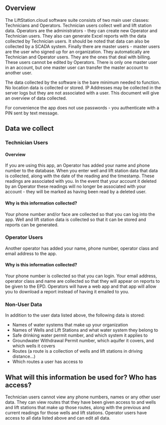 ## Overview

The LiftStation.cloud software suite consists of two main user classes: Technicians and Operators. Technician users collect well and lift station data. Operators are the administrators - they can create new Operator and Technician users. They also can generate Excel reports with the data collected by Technician users. It should be noted that data can also be collected by a SCADA system. Finally there are master users - master users are the user who signed up for an organization. They automatically are Technician and Operator users. They are the ones that deal with billing. These users cannot be edited by Operators. There is only one master user in an account, but one master user can transfer the master account to another user.

The data collected by the software is the bare minimum needed to function. No location data is collected or stored. IP Addresses may be collected in the server logs but they are not associated with a user. This document will give an overview of data collected.

For convenience the app does not use passwords - you authenticate with a PIN sent by text message.

## Data we collect
### Technician Users
#### Overview
If you are using this app, an Operator has added your name and phone number to the database. When you enter well and lift station data that data is collected, along with the date of the reading and the timestamp. These readings are associated with you. In the event that your account it deleted by an Operator these readings will no longer be associated with your account - they will be marked as having been read by a deleted user.


#### Why is this information collected?
Your phone number and/or face are collected so that you can log into the app. Well and lift station data is collected so that it can be stored and reports can be generated. 

### Operator Users
Another operator has added your name, phone number, operator class and email address to the app. 

#### Why is this information collected?
Your phone number is collected so that you can login. Your email address, operator class and name are collected so that they will appear on reports to be given to the EPD. Operators will have a web app and that app will allow you to download a report instead of having it emailed to you.

### Non-User Data
In addition to the user data listed above, the following data is stored: 
- Names of water systems that make up your organization
- Names of Wells and Lift Stations and what water system they belong to
- Safe drinking water permit number, and which system it applies to
- Groundwater Withdrawal Permit number, which aquifer it covers, and which wells it covers
- Routes (a route is a collection of wells and lift stations in driving distance...)
- Which routes a user has access to

## What will this information be used for? Who has access?
Technician users cannot view any phone numbers, names or any other user data. They can view routes that they have been given access to and wells and lift stations that make up those routes, along with the previous and current readings for those wells and lift stations. Operator users have access to all data listed above and can edit all data.

